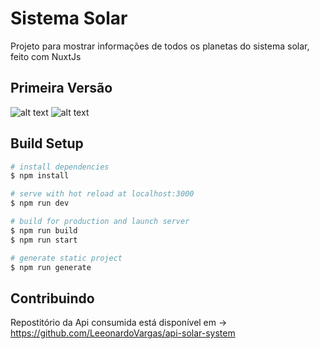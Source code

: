 # Sistema Solar 

Projeto para mostrar informações de todos os planetas do sistema solar, feito com NuxtJs 

## Primeira Versão

![alt text](https://imgur.com/NPAHUFr)
![alt text](https://imgur.com/htfldOH)








## Build Setup

```bash
# install dependencies
$ npm install

# serve with hot reload at localhost:3000
$ npm run dev

# build for production and launch server
$ npm run build
$ npm run start

# generate static project
$ npm run generate
```

## Contribuindo

Repostitório da Api consumida está disponível em -> https://github.com/LeeonardoVargas/api-solar-system 